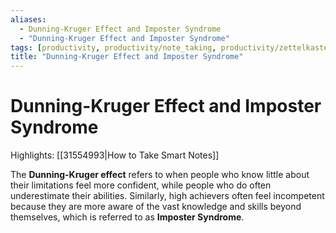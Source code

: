 ```yaml
---
aliases:
  - Dunning-Kruger Effect and Imposter Syndrome
  - "Dunning-Kruger Effect and Imposter Syndrome"
tags: [productivity, productivity/note_taking, productivity/zettelkasten]
title: "Dunning-Kruger Effect and Imposter Syndrome"
---
```


# Dunning-Kruger Effect and Imposter Syndrome

Highlights: [[31554993|How to Take Smart Notes]]

The **Dunning-Kruger effect** refers to when people who know little about their limitations feel more confident, while people who do often underestimate their abilities. Similarly, high achievers often feel incompetent because they are more aware of the vast knowledge and skills beyond themselves, which is referred to as **Imposter Syndrome**.